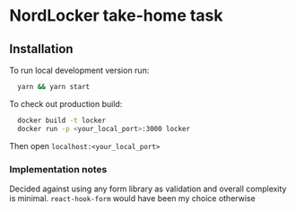 # NordLocker take-home task

## Installation

To run local development version run:

```bash
  yarn && yarn start
```

To check out production build:

```bash
  docker build -t locker
  docker run -p <your_local_port>:3000 locker
```

Then open `localhost:<your_local_port>`

### Implementation notes

Decided against using any form library as validation and overall complexity is minimal. `react-hook-form` would have been my choice otherwise
